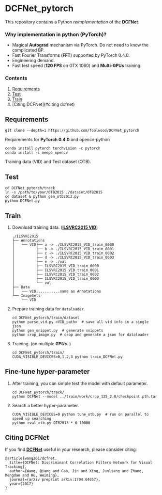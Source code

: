 # DCFNet_pytorch

This repository contains a Python *reimplementation* of the [**DCFNet**](https://arxiv.org/pdf/1704.04057.pdf).

### Why implementation in python (PyTorch)?

- Magical **Autograd** mechanism via PyTorch. Do not need to know the complicated BP.
- Fast Fourier Transforms (**FFT**) supported by PyTorch 0.4.0. 
- Engineering demand. 
- Fast test speed (**120 FPS** on GTX 1060) and **Multi-GPUs** training.

### Contents
1. [Requirements](#requirements)
2. [Test](#test)
3. [Train](#train)
4. [Citing DCFNet](#citing dcfnet)

## Requirements

```shell
git clone --depth=1 https://github.com/foolwood/DCFNet_pytorch
```

Requirements for **PyTorch 0.4.0** and opencv-python

```shell
conda install pytorch torchvision -c pytorch
conda install -c menpo opencv
```

Training data (VID) and Test dataset (OTB).

## Test

```shell
cd DCFNet_pytorch/track 
ln -s /path/to/your/OTB2015 ./dataset/OTB2015
cd dataset & python gen_otb2013.py
python DCFNet.py
```

## Train

1. Download training data. ([**ILSVRC2015 VID**](http://bvisionweb1.cs.unc.edu/ilsvrc2015/download-videos-3j16.php#vid)) 

   ```
   ./ILSVRC2015
   ├── Annotations
   │   └── VID├── a -> ./ILSVRC2015_VID_train_0000
   │          ├── b -> ./ILSVRC2015_VID_train_0001
   │          ├── c -> ./ILSVRC2015_VID_train_0002
   │          ├── d -> ./ILSVRC2015_VID_train_0003
   │          ├── e -> ./val
   │          ├── ILSVRC2015_VID_train_0000
   │          ├── ILSVRC2015_VID_train_0001
   │          ├── ILSVRC2015_VID_train_0002
   │          ├── ILSVRC2015_VID_train_0003
   │          └── val
   ├── Data
   │   └── VID...........same as Annotations
   └── ImageSets
       └── VID
   ```

2. Prepare training data for `dataloader`.

   ```shell
   cd DCFNet_pytorch/train/dataset
   python parse_vid.py <VID_path>  # save all vid info in a single json
   python gen_snippet.py  # generate snippets
   python crop_image.py  # crop and generate a json for dataloader
   ```

3. Training. (on multiple ***GPUs***. )

   ```
   cd DCFNet_pytorch/train/
   CUDA_VISIBLE_DEVICES=0,1,2,3 python train_DCFNet.py
   ```


## Fine-tune hyper-parameter

1. After training, you can simple test the model with default parameter.

   ```shell
   cd DCFNet_pytorch/track/
   python DCFNet --model ../train/work/crop_125_2.0/checkpoint.pth.tar
   ```

2. Search a better hyper-parameter.

   ```shell
   CUDA_VISIBLE_DEVICES=0 python tune_otb.py  # run on parallel to speed up searching
   python eval_otb.py OTB2013 * 0 10000
   ```

## Citing DCFNet

If you find [**DCFNet**](https://arxiv.org/pdf/1704.04057.pdf) useful in your research, please consider citing:

```
@article{wang2017dcfnet,
  title={DCFNet: Discriminant Correlation Filters Network for Visual Tracking},
  author={Wang, Qiang and Gao, Jin and Xing, Junliang and Zhang, Mengdan and Hu, Weiming},
  journal={arXiv preprint arXiv:1704.04057},
  year={2017}
}
```
